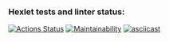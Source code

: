 ### Hexlet tests and linter status:
[![Actions Status](https://github.com/alexMAG576/java-project-61/workflows/hexlet-check/badge.svg)](https://github.com/alexMAG576/java-project-61/actions)
[![Maintainability](https://api.codeclimate.com/v1/badges/0f393d459cbea6ebb9b7/maintainability)](https://codeclimate.com/github/alexMAG576/java-project-61/maintainability)
[![ asciicast](https://asciinema.org/a/yr83xo6ITEheLuHqH1ZKi6ogE.svg)](https://asciinema.org/a/yr83xo6ITEheLuHqH1ZKi6ogE)
